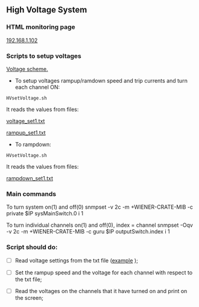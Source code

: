 ## **High Voltage System**

### **HTML monitoring page** 

[192.168.1.102](http://192.168.1.102/)

### Scripts to setup voltages

[Voltage scheme.](https://github.com/mohaas33/HVmpod/blob/main/config/NikolaiSettings-HalfGap4.xlsx)

- To setup voltages rampup/ramdown speed and trip currents and turn each channel ON:

`HVsetVoltage.sh`

It reads the values from files:

[voltage_set1.txt](https://github.com/mohaas33/HVmpod/blob/main/config/voltage_set1.txt)

[rampup_set1.txt](https://github.com/mohaas33/HVmpod/blob/main/config/rampup_set1.txt)

- To rampdown:

`HVsetVoltage.sh`

It reads the values from files:

[rampdown_set1.txt](https://github.com/mohaas33/HVmpod/blob/main/config/rampdown_set1.txt)


### **Main commands**

To turn system on(1) and off(0) 
snmpset -v 2c -m +WIENER-CRATE-MIB -c private $IP sysMainSwitch.0 i 1  

To turn individual channels on(1) and off(0), index = channel
snmpset -Oqv -v 2c -m +WIENER-CRATE-MIB -c guru $IP outputSwitch.index i 1 


### **Script should do:**
- [ ] Read voltage settings from the txt file ([example](https://github.com/mohaas33/HVmpod/blob/main/config/voltage_set.txt) );
- [ ] Set the rampup speed and the voltage for each channel with respect to the txt file;
- [ ] Read the voltages on the channels that it have turned on and print on the screen;

